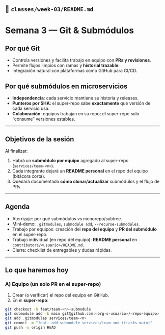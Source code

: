 ## 📄 `classes/week-03/README.md`

# Semana 3 — Git & Submódulos

## Por qué Git

- Controla versiones y facilita trabajo en equipo con **PRs y revisiones**.
- Permite flujos limpios con ramas y **historial trazable**.
- Integración natural con plataformas como GitHub para CI/CD.

## Por qué submódulos en microservicios

- **Independencia**: cada servicio mantiene su historia y releases.
- **Punteros por SHA**: el super-repo sabe **exactamente** qué versión de cada servicio usa.
- **Colaboración**: equipos trabajan en su repo; el super-repo solo “consume” versiones estables.

---

## Objetivos de la sesión

Al finalizar:

1. Habrá un **submódulo por equipo** agregado al super-repo (`services/team-<n>`).
2. Cada integrante dejará un **README personal** en el repo del equipo (bitácora corta).
3. Quedará documentado **cómo clonar/actualizar** submódulos y el flujo de PRs.

---

## Agenda

- Aterrizaje: por qué submódulos vs monorepo/subtree.
- Mini-demo: `.gitmodules`, `submodule add`, `--recurse-submodules`.
- Trabajo por equipos: creación del **repo del equipo** y **PR del submódulo** en el super-repo.
- Trabajo individual (en repo del equipo): **README personal** en `contributors/<usuario>/README.md`.
- Cierre: checklist de entregables y dudas rápidas.

---

## Lo que haremos hoy

### A) Equipo (un solo PR en el super-repo)

1. Crear (o verificar) el repo del equipo en GitHub.
2. En el **super-repo**:

```bash
git checkout -b feat/team-<n>-submodule
git submodule add -b main git@github.com:<org-o-usuario>/<repo-equipo>.git services/team-<n>
git add .gitmodules services/team-<n>
git commit -m "feat: add submodule services/team-<n> (tracks main)"
git push -u origin HEAD
```
